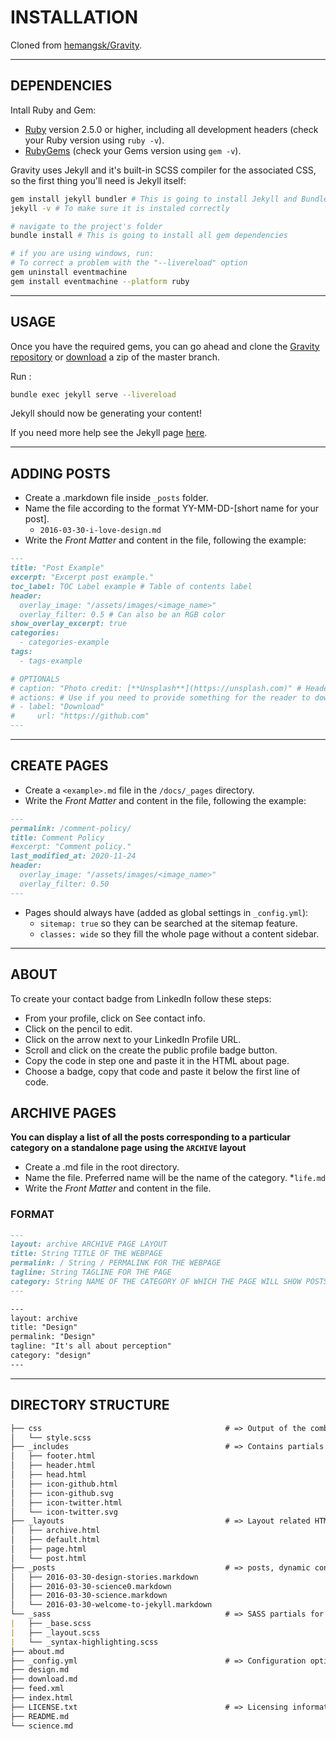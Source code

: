 # INSTALLATION

Cloned from [hemangsk/Gravity](http://github.com/hemangsk/Gravity/).

***

## DEPENDENCIES

Intall Ruby and Gem:

- [Ruby](https://www.ruby-lang.org/en/downloads/) version 2.5.0 or higher, including all development headers (check your Ruby version using ```ruby -v```).
- [RubyGems](https://rubygems.org/pages/download) (check your Gems version using ```gem -v```).

Gravity uses Jekyll and it's built-in SCSS compiler for the associated CSS, so the first thing you'll need is Jekyll itself:

```bash
gem install jekyll bundler # This is going to install Jekyll and Bundler
jekyll -v # To make sure it is instaled correctly

# navigate to the project's folder
bundle install # This is going to install all gem dependencies

# if you are using windows, run:
# To correct a problem with the "--livereload" option
gem uninstall eventmachine
gem install eventmachine --platform ruby
```

***

## USAGE

Once you have the required gems, you can go ahead and clone the
[Gravity repository](https://github.com/hemangsk/Gravity) or [download](https://github.com/hemangsk/Gravity/archive/master.zip)
a zip of the master branch.

Run :

```bash
bundle exec jekyll serve --livereload
```

Jekyll should now be generating your content!

If you need more help see the Jekyll page [here](https://jekyllrb.com/docs/).

***

## ADDING POSTS

- Create a .markdown file inside `_posts` folder.
- Name the file according to the format YY-MM-DD-[short name for your post].
  - `2016-03-30-i-love-design.md`
- Write the *Front Matter* and content in the file, following the example:

```markdown
---
title: "Post Example"
excerpt: "Excerpt post example."
toc_label: TOC Label example # Table of contents label
header:
  overlay_image: "/assets/images/<image_name>"
  overlay_filter: 0.5 # Can also be an RGB color
show_overlay_excerpt: true
categories:
  - categories-example
tags:
  - tags-example

# OPTIONALS
# caption: "Photo credit: [**Unsplash**](https://unsplash.com)" # Header image credits
# actions: # Use if you need to provide something for the reader to download
# - label: "Download"
#     url: "https://github.com"
---
```

***

## CREATE PAGES

- Create a `<example>.md` file in the `/docs/_pages` directory.
- Write the *Front Matter* and content in the file, following the example:

```markdown
---
permalink: /comment-policy/
title: Comment Policy
#excerpt: "Comment policy."
last_modified_at: 2020-11-24
header:
  overlay_image: "/assets/images/<image_name>"
  overlay_filter: 0.50
---

```

- Pages should always have (added as global settings in `_config.yml`):
  - `sitemap: true` so they can be searched at the sitemap feature.
  - `classes: wide` so they fill the whole page without a content sidebar.

***

## ABOUT

To create your contact badge from LinkedIn follow these steps:

- From your profile, click on See contact info.
- Click on the pencil to edit.
- Click on the arrow next to your LinkedIn Profile URL.
- Scroll and click on the create the public profile badge button.
- Copy the code in step one and paste it in the HTML about page.
- Choose a badge, copy that code and paste it below the first line of code.

## ARCHIVE PAGES

**You can display a list of all the posts corresponding to a particular category on a standalone page using the `ARCHIVE` layout**

- Create a .md file in the root directory.
- Name the file. Preferred name will be the name of the category.
    \*`life.md`
- Write the *Front Matter* and content in the file.

### FORMAT

```markdown
---
layout: archive ARCHIVE PAGE LAYOUT
title: String TITLE OF THE WEBPAGE
permalink: / String / PERMALINK FOR THE WEBPAGE
tagline: String TAGLINE FOR THE PAGE
category: String NAME OF THE CATEGORY OF WHICH THE PAGE WILL SHOW POSTS
---

---
layout: archive
title: "Design"
permalink: "Design"
tagline: "It's all about perception"
category: "design"
---
```

***

## DIRECTORY STRUCTURE

```markdown
├── css                                         # => Output of the combined SASS files
│   └── style.scss
├── _includes                                   # => Contains partials that can be used with your layouts
│   ├── footer.html
│   ├── header.html
│   ├── head.html
│   ├── icon-github.html
│   ├── icon-github.svg
│   ├── icon-twitter.html
│   └── icon-twitter.svg
├── _layouts                                    # => Layout related HTML files
│   ├── archive.html
│   ├── default.html
│   ├── page.html
│   └── post.html
├── _posts                                      # => posts, dynamic content. Follow the format: YEAR-MONTH-DAY-title.MARKUP
│   ├── 2016-03-30-design-stories.markdown
│   ├── 2016-03-30-science0.markdown
│   ├── 2016-03-30-science.markdown
│   └── 2016-03-30-welcome-to-jekyll.markdown
└── _sass                                       # => SASS partials for styling
|   ├── _base.scss
|   ├── _layout.scss
|   └── _syntax-highlighting.scss
├── about.md
├── _config.yml                                 # => Configuration options or flags for your site go here
├── design.md
├── download.md
├── feed.xml
├── index.html
├── LICENSE.txt                                 # => Licensing information
├── README.md
└── science.md
```
